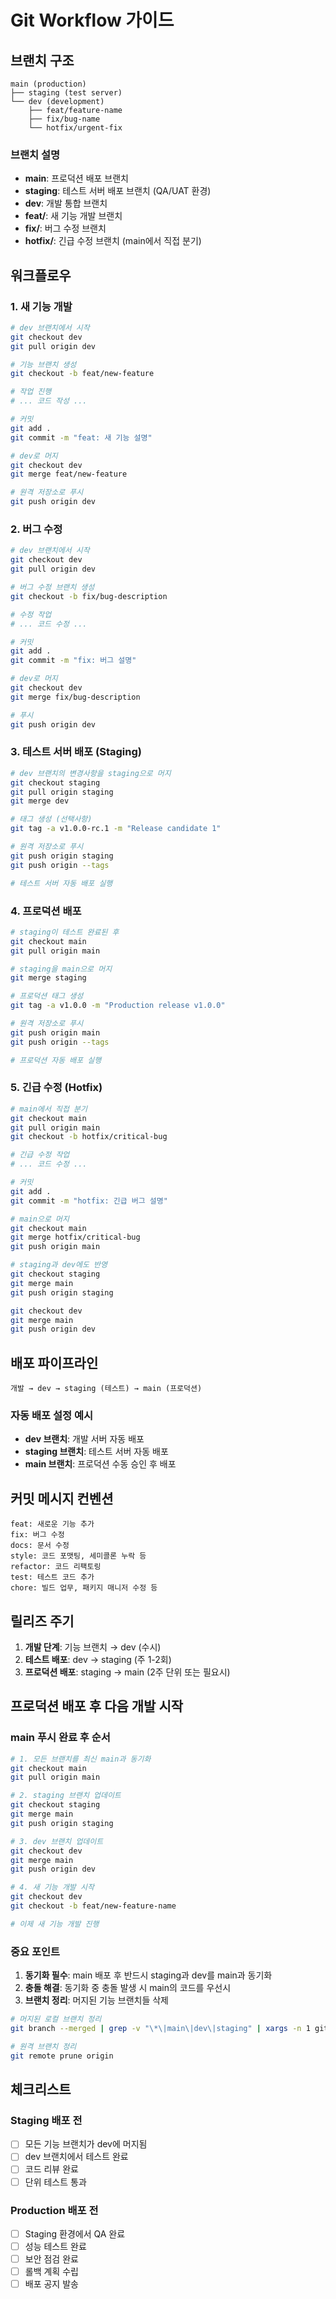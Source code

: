 # Git Workflow 가이드

## 브랜치 구조

```
main (production)
├── staging (test server)
└── dev (development)
    ├── feat/feature-name
    ├── fix/bug-name
    └── hotfix/urgent-fix
```

### 브랜치 설명

- **main**: 프로덕션 배포 브랜치
- **staging**: 테스트 서버 배포 브랜치 (QA/UAT 환경)
- **dev**: 개발 통합 브랜치
- **feat/**: 새 기능 개발 브랜치
- **fix/**: 버그 수정 브랜치
- **hotfix/**: 긴급 수정 브랜치 (main에서 직접 분기)

## 워크플로우

### 1. 새 기능 개발

```bash
# dev 브랜치에서 시작
git checkout dev
git pull origin dev

# 기능 브랜치 생성
git checkout -b feat/new-feature

# 작업 진행
# ... 코드 작성 ...

# 커밋
git add .
git commit -m "feat: 새 기능 설명"

# dev로 머지
git checkout dev
git merge feat/new-feature

# 원격 저장소로 푸시
git push origin dev
```

### 2. 버그 수정

```bash
# dev 브랜치에서 시작
git checkout dev
git pull origin dev

# 버그 수정 브랜치 생성
git checkout -b fix/bug-description

# 수정 작업
# ... 코드 수정 ...

# 커밋
git add .
git commit -m "fix: 버그 설명"

# dev로 머지
git checkout dev
git merge fix/bug-description

# 푸시
git push origin dev
```

### 3. 테스트 서버 배포 (Staging)

```bash
# dev 브랜치의 변경사항을 staging으로 머지
git checkout staging
git pull origin staging
git merge dev

# 태그 생성 (선택사항)
git tag -a v1.0.0-rc.1 -m "Release candidate 1"

# 원격 저장소로 푸시
git push origin staging
git push origin --tags

# 테스트 서버 자동 배포 실행
```

### 4. 프로덕션 배포

```bash
# staging이 테스트 완료된 후
git checkout main
git pull origin main

# staging을 main으로 머지
git merge staging

# 프로덕션 태그 생성
git tag -a v1.0.0 -m "Production release v1.0.0"

# 원격 저장소로 푸시
git push origin main
git push origin --tags

# 프로덕션 자동 배포 실행
```

### 5. 긴급 수정 (Hotfix)

```bash
# main에서 직접 분기
git checkout main
git pull origin main
git checkout -b hotfix/critical-bug

# 긴급 수정 작업
# ... 코드 수정 ...

# 커밋
git add .
git commit -m "hotfix: 긴급 버그 설명"

# main으로 머지
git checkout main
git merge hotfix/critical-bug
git push origin main

# staging과 dev에도 반영
git checkout staging
git merge main
git push origin staging

git checkout dev
git merge main
git push origin dev
```

## 배포 파이프라인

```
개발 → dev → staging (테스트) → main (프로덕션)
```

### 자동 배포 설정 예시

- **dev 브랜치**: 개발 서버 자동 배포
- **staging 브랜치**: 테스트 서버 자동 배포
- **main 브랜치**: 프로덕션 수동 승인 후 배포

## 커밋 메시지 컨벤션

```
feat: 새로운 기능 추가
fix: 버그 수정
docs: 문서 수정
style: 코드 포맷팅, 세미콜론 누락 등
refactor: 코드 리팩토링
test: 테스트 코드 추가
chore: 빌드 업무, 패키지 매니저 수정 등
```

## 릴리즈 주기

1. **개발 단계**: 기능 브랜치 → dev (수시)
2. **테스트 배포**: dev → staging (주 1-2회)
3. **프로덕션 배포**: staging → main (2주 단위 또는 필요시)

## 프로덕션 배포 후 다음 개발 시작

### main 푸시 완료 후 순서

```bash
# 1. 모든 브랜치를 최신 main과 동기화
git checkout main
git pull origin main

# 2. staging 브랜치 업데이트
git checkout staging
git merge main
git push origin staging

# 3. dev 브랜치 업데이트
git checkout dev
git merge main
git push origin dev

# 4. 새 기능 개발 시작
git checkout dev
git checkout -b feat/new-feature-name

# 이제 새 기능 개발 진행
```

### 중요 포인트

1. **동기화 필수**: main 배포 후 반드시 staging과 dev를 main과 동기화
2. **충돌 해결**: 동기화 중 충돌 발생 시 main의 코드를 우선시
3. **브랜치 정리**: 머지된 기능 브랜치들 삭제

```bash
# 머지된 로컬 브랜치 정리
git branch --merged | grep -v "\*\|main\|dev\|staging" | xargs -n 1 git branch -d

# 원격 브랜치 정리
git remote prune origin
```

## 체크리스트

### Staging 배포 전
- [ ] 모든 기능 브랜치가 dev에 머지됨
- [ ] dev 브랜치에서 테스트 완료
- [ ] 코드 리뷰 완료
- [ ] 단위 테스트 통과

### Production 배포 전
- [ ] Staging 환경에서 QA 완료
- [ ] 성능 테스트 완료
- [ ] 보안 점검 완료
- [ ] 롤백 계획 수립
- [ ] 배포 공지 발송